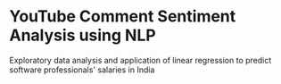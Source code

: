 # YouTube Comment Sentiment Analysis using NLP
Exploratory data analysis and application of linear regression to predict software professionals' salaries in India
